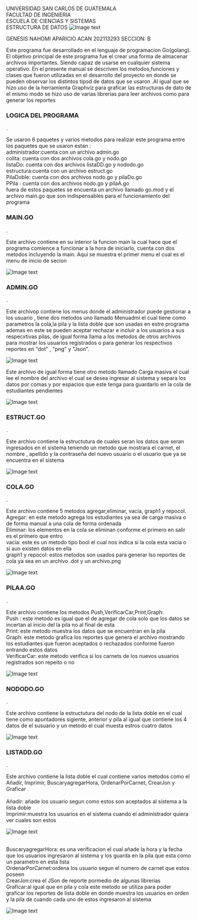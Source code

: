 UNIVERSIDAD SAN CARLOS DE GUATEMALA
<br>FACULTAD DE INGENIERIA 
<br>ESCUELA DE CIENCIAS Y SISTEMAS
<br>ESTRUCTURA DE DATOS 
![Image text](https://upload.wikimedia.org/wikipedia/commons/4/4a/Usac_logo.png)
<div style ="text-aling:rigth"> GENESIS NAHOMI APARICIO ACAN
  202113293
  SECCION: B
  </div>
   
  
<div style ="text-aling:justify">
  <p>    
    Este programa fue desarrollado en el lenguaje de programacion Go(golang). El objetivo principal de este programa fue el crear una forma de almacenar archivos importantes. Siendo capaz de usarse en cualquier sistema operativo. En el presente manual se descriven los metodos,funciones y clases que fueron utilizadas en el desarrollo del proyecto en donde se pueden  observar los distintos tipod de datos que se usaron .Al igual que se hizo uso de la herramienta Graphviz para graficar las estructuras de dato de el mismo modo se hizo uso de varias librerias para leer archivos  como para generar los reportes 
  </p>
  </div>
    <div style ="text-aling:center">
  <p>
    <h3><b> LOGICA DEL PROGRAMA</b></h3>.
</p>
  </div>
  
<div style ="text-aling:justify">
  <p>    
   Se usaron 6 paquetes  y varios metodos para realizar este programa entre los paquetes que se usaron estan :
    <br>administrador:cuenta con un archivo admin.go
    <br>colita: cuenta con dos archivos  cola.go y nodo.go
   <br> listaDo: cuenta con dos archivos listaDD.go y nododo.go
     <br> estructura:cuenta con un archivo estruct.go
   <br> PilaDoble: cuenta con dos archivos nodo.go y pilaDo.go
    <br>PPila : cuenta con dos archivos nodo.go y pilaA.go
     <br>fuera de estos paquetes se encuenta un archivo llamado go.mod y el archivo main.go que son indispensables para el funcionamiento del programa        
  </p>
  </div>
</div>
    <div style ="text-aling:center">
  <p>
    <h3><b> MAIN.GO </b></h3>.
</p>
  </div>
  <div style ="text-aling:justify">
  <p>    
  Este archivo contiene en su interior la funcion main la cual hace que el programa comience a funcionar a la hora de iniciarlo, cuenta con dos metodos incluyendo la main. Aqui se muestra el primer menu el cual es el menu de inicio de secion 
  </p>
  </div>


   ![Image text](https://raw.githubusercontent.com/Nahomi-Aparicio/EDD_1S2023_PY_202113293/main/EDD_Proyecto1_Fase1/imagenesdel%20manual/main.PNG?token=GHSAT0AAAAAAB7AG43LOHR5SBINGYJXNK6MY76RTAA)
 
 
<div style ="text-aling:center">
  <p>
    <h3><b> ADMIN.GO </b></h3>.
</p>
  </div>
  
  
<div style ="text-aling:justify">
  <p>    
  Este archivop contiene los menus donde el administrador puede gestionar a los usuario , tiene dos metodos uno llamado Menuadmi el cual tiene como parametros la cola,la pila y la lista doble que son usadas en estre programa ademas  en este se pueden aceptar rechazar e incluir a los usuarios a sus respecxtivas pilas, de igual forma llama a los metodos de otros archivos para mostrar los usuarios registrados o para generar los respectivos reportes en "dot" , "png" y "Json".
    </p>
  </div>

   ![Image text](https://raw.githubusercontent.com/Nahomi-Aparicio/EDD_1S2023_PY_202113293/main/EDD_Proyecto1_Fase1/imagenesdel%20manual/admin.PNG?token=GHSAT0AAAAAAB7AG43LMX76EHQXLH5YY2QIY76RTKA)
 

 
  <div style ="text-aling:justify">
  <p>    
 Este archivo de igual forma tiene otro metodo llamado Carga masiva el cual lee el nombre del archivo el cual se desea ingresar al sistema y separa los datos por comas y por espacios que este tenga para guardarlo en la cola de estudiantes pendientes 
    </p>
  </div>
 
 
 
 
 
  ![Image text](https://raw.githubusercontent.com/Nahomi-Aparicio/EDD_1S2023_PY_202113293/main/EDD_Proyecto1_Fase1/imagenesdel%20manual/carga%20masiva.PNG?token=GHSAT0AAAAAAB7AG43LGTPSJDVPYWVXY7YWY76RTUQ)
  
  <div style ="text-aling:center">
  <p>
    <h3><b> ESTRUCT.GO </b></h3>.
</p>
  </div>
  
   <div style ="text-aling:justify">
  <p>    
Este archivo contiene la estructutura de cuales seran los datos que seran ingresados en el sistema teniendo un metodo que mostrara el carnet, el nombre , apellido y la contraseña del nuevo usuario o el usuario que ya se encuentra en el sistema
    </p>
  </div>
  
   ![Image text](https://raw.githubusercontent.com/Nahomi-Aparicio/EDD_1S2023_PY_202113293/main/EDD_Proyecto1_Fase1/imagenesdel%20manual/estudiantes.PNG?token=GHSAT0AAAAAAB7AG43KWNO22UQXBEIQ3DCWY76RUBA)
  
  
 <div style ="text-aling:center">
  <p>
    <h3><b> COLA.GO </b></h3>.
</p>
  </div>

   <div style ="text-aling:justify">
  <p>    
  Este archivo contiene 5 metodos agregar,eliminar, vacia, graph1 y repocol.
  <br>  Agregar: en este metodo agrega los estudiantes ya sea de carga masiva o de forma manual a una cola de forma ordenada
   <br> Eliminar: los elementos en la cola se eliminan conforme el primero en salir es el primero que entro 
     <br> vacia: este es un metodo tipo bool el cual nos indica si la cola esta vacia o si aun existen datos en ella
     <br> graph1 y repocol: estos metodos son usados para generar lso reportes de cola ya sea en un archivo .dot y un archivo.png
    </p>
  </div>
  
 ![Image text](https://raw.githubusercontent.com/Nahomi-Aparicio/EDD_1S2023_PY_202113293/main/EDD_Proyecto1_Fase1/imagenesdel%20manual/cola.PNG?token=GHSAT0AAAAAAB7AG43LFYX2XUTFRHCEVQB4Y76RUVQ)
 
 
 <div style ="text-aling:center">
  <p>
    <h3><b> PILAA.GO </b></h3>.
</p>
  </div>
  
  
   <div style ="text-aling:justify">
  <p>    
Este archivo contiene los metodos Push,VerificarCar,Print,Graph:
    <br>Push : este metodo es igual que el de agregar de cola solo que los datos se incertan al inicio del la pila no al final de esta
    <br> Print: este metodo muestra los datos que se encuentran en la pila 
    <br>Graph: este metodo grafica los reportes  que genera el archivo mostrando los estudiantes que fueron aceptados o rechazados conforme fueron entrando estos datos
    <br> VerificarCar: este metodo verifica si los carnets de los nuevos usuarios registrados son repeito o no     </p>
</div>
  
  
![Image text](https://raw.githubusercontent.com/Nahomi-Aparicio/EDD_1S2023_PY_202113293/main/EDD_Proyecto1_Fase1/imagenesdel%20manual/pilaA.PNG?token=GHSAT0AAAAAAB7AG43LAQ5UUSW4OCTUVECGY76RP3A)


<div style ="text-aling:center">
  <p>
    <h3><b> NODODO.GO </b></h3>.
</p>
  </div>
  <div style ="text-aling:justify">
  <p>    
Este archivo contiene la estructutura del nodo de la lista doble en el cual tiene como apuntadores sigiente, anterior y pila al igual que contiene los 4 datos de el susuario y un metodo el cual muesta estros cuatro datos 
    </p>
  </div>
  
 ![Image text](https://raw.githubusercontent.com/Nahomi-Aparicio/EDD_1S2023_PY_202113293/main/EDD_Proyecto1_Fase1/imagenesdel%20manual/nododo.PNG?token=GHSAT0AAAAAAB7AG43L2AT3PI7MG4N4DHI6Y76RVDQ)


<div style ="text-aling:center">
  <p>
    <h3><b> LISTADD.GO </b></h3>.
</p>
  </div>
  
   <div style ="text-aling:justify">
  <p> 
    Este archivo contiene la lista doble el cual contiene varios metodos como el Añadir, Imprimir, BuscaryagregarHora, OrdenarPorCarnet, CrearJon y Graficar
    <br>
  <br> Añadir: añade los usuario segun como estos son aceptados al sistema a la lista doble
    <br> Imprimir:muestra los usuarios en el sistema cuando el administrador quiera ver cuales son estos   
   </p>
</div>

 ![Image text](https://raw.githubusercontent.com/Nahomi-Aparicio/EDD_1S2023_PY_202113293/main/EDD_Proyecto1_Fase1/imagenesdel%20manual/listaDD.PNG?token=GHSAT0AAAAAAB7AG43L6FAOCD2STBEQJWF4Y76RVQA)

  <div style ="text-aling:justify">
  <p> 
 <br>  BuscaryagregarHora: es una verificacion el cual añade la hora y la fecha que los usuarios ingresaron al sistema y los guarda en la pila que esta como un parametro en esta lista
  <br>  OrdenarPorCarnet:ordena los usuario segun el numero de carnet que estos poseen 
   <br>  CrearJon:crea el JSon de reporte pormedio de algunas librerias 
   <br>  Graficar:al igual que en pila y cola este metodo se utiliza para poder graficar los reportes de lista doble en donde muestra los usuarios en orden y la pila de cuando cada uno de estos ingresaron al sistema
     </p>
</div>

 ![Image text](https://raw.githubusercontent.com/Nahomi-Aparicio/EDD_1S2023_PY_202113293/main/EDD_Proyecto1_Fase1/imagenesdel%20manual/listaDD.PNG?token=GHSAT0AAAAAAB7AG43KBGNPGZRX57MFQSX2Y76RQ3A)

